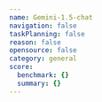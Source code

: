 ```yaml
---
name: Gemini-1.5-chat
navigation: false
taskPlanning: false
reason: false
opensource: false
category: general
score:
  benchmark: {}
  summary: {}
---
```

